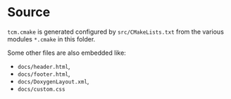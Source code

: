 # Source

`tcm.cmake` is generated configured by `src/CMakeLists.txt` from the various modules `*.cmake` in this folder.

Some other files are also embedded like:
* `docs/header.html`, 
* `docs/footer.html`, 
* `docs/DoxygenLayout.xml`, 
* `docs/custom.css` 
